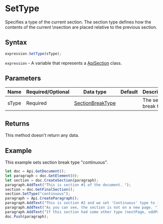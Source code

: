 # SetType

Specifies a type of the current section. The section type defines how the contents of the current \nsection are placed relative to the previous section.

## Syntax

```javascript
expression.SetType(sType);
```

`expression` - A variable that represents a [ApiSection](../ApiSection.md) class.

## Parameters

| **Name** | **Required/Optional** | **Data type** | **Default** | **Description** |
| ------------- | ------------- | ------------- | ------------- | ------------- |
| sType | Required | [SectionBreakType](../../Enumeration/SectionBreakType.md) |  | The section break type. |

## Returns

This method doesn't return any data.

## Example

This example sets section break type "continuous".

```javascript editor-docx
let doc = Api.GetDocument();
let paragraph = doc.GetElement(0);
let section = doc.CreateSection(paragraph);
paragraph.AddText("This is section #1 of the document. ");
section = doc.GetFinalSection();
section.SetType("continuous");
paragraph = Api.CreateParagraph();
paragraph.AddText("This is section #2 and we set 'Continuous' type to it. ");
paragraph.AddText("As you can see, the section is not on a new page. ");
paragraph.AddText("If this section had some other type (nextPage, oddPage, evenPage), it would start a new page.");
doc.Push(paragraph);
```
